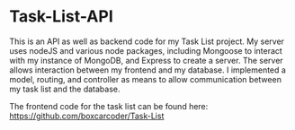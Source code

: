 # Task-List-API

This is an API as well as backend code for my Task List project. My server uses nodeJS and various node packages, including Mongoose to interact with my instance of MongoDB, and Express to create a server. The server allows interaction between my frontend and my database. I implemented a model, routing, and controller as means to allow communication between my task list and the database. 

The frontend code for the task list can be found here: https://github.com/boxcarcoder/Task-List
